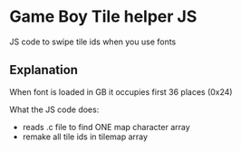 # Game Boy Tile helper JS
JS code to swipe tile ids when you use fonts

## Explanation
When font is loaded in GB it occupies first 36 places (0x24)

What the JS code does:
- reads .c file to find ONE map character array
- remake all tile ids in tilemap array